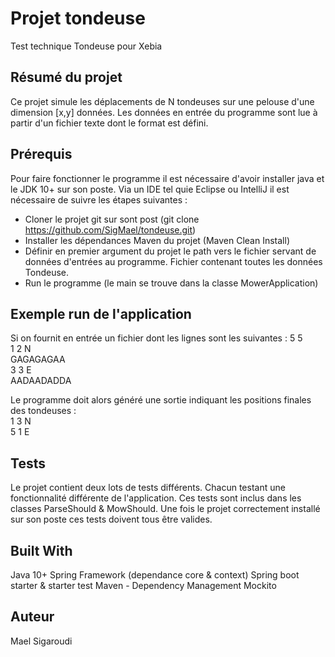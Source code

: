 # Projet tondeuse
Test technique Tondeuse pour Xebia

## Résumé du projet
Ce projet simule les déplacements de N tondeuses sur une pelouse d'une dimension [x,y] données. Les données en entrée du programme sont lue à 
partir d'un fichier texte dont le format est défini.

## Prérequis 
Pour faire fonctionner le programme il est nécessaire d'avoir installer java et le JDK 10+ sur son poste.
Via un IDE tel quie Eclipse ou IntelliJ il est nécessaire de suivre les étapes suivantes :
- Cloner le projet git sur sont post (git clone https://github.com/SigMael/tondeuse.git)
- Installer les dépendances Maven du projet (Maven Clean Install)
- Définir en premier argument du projet le path vers le fichier servant de données d'entrées au programme. Fichier contenant toutes les données 
Tondeuse.
- Run le programme (le main se trouve dans la classe MowerApplication)

## Exemple run de l'application 
Si on fournit en entrée un fichier dont les lignes sont les suivantes :
5 5<br/>
1 2 N<br/>
GAGAGAGAA<br/>
3 3 E<br/>
AADAADADDA

Le programme doit alors généré une sortie indiquant les positions finales des tondeuses :<br/>
1 3 N<br/>
5 1 E<br/>

## Tests
Le projet contient deux lots de tests différents. Chacun testant une fonctionnalité différente de l'application. Ces tests sont 
inclus dans les classes ParseShould & MowShould. Une fois le projet correctement installé sur son poste ces tests doivent
tous être valides.

## Built With
Java 10+
Spring Framework (dependance core & context)
Spring boot starter & starter test
Maven - Dependency Management
Mockito

## Auteur
Mael Sigaroudi
